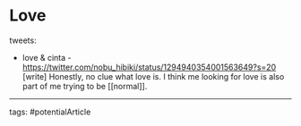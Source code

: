 # Love
tweets:
- love & cinta - https://twitter.com/nobu_hibiki/status/1294940354001563649?s=20
[write]
Honestly, no clue what love is. I think me looking for love is also part of me trying to be [[normal]]. 
___
tags: #potentialArticle